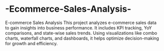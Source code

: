 # -Ecommerce-Sales-Analysis-
E-commerce Sales Analysis This project analyzes e-commerce sales data to gain insights into business performance. It includes KPI tracking, YoY comparisons, and state-wise sales trends. Using visualizations like combo charts, waterfall charts, and dashboards, it helps optimize decision-making for growth and efficiency.

